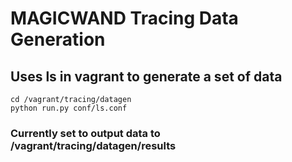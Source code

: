 MAGICWAND Tracing Data Generation
=======

## Uses ls in vagrant to generate a set of data

```
cd /vagrant/tracing/datagen
python run.py conf/ls.conf 
```

### Currently set to output data to /vagrant/tracing/datagen/results
